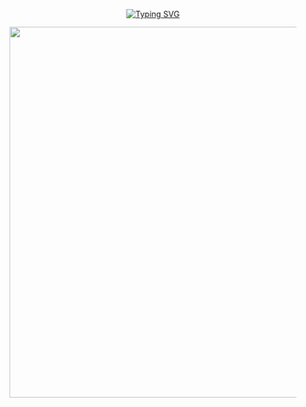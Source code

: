 <p align="center">
    <a href="https://git.io/typing-svg"><img src="https://readme-typing-svg.demolab.com?font=Nerko+One&size=30&letterSpacing=.2rem&pause=1000&color=3374ED&width=435&lines=Hello!+Welcome+to+MY+Github+%3A)" alt="Typing SVG" /></a>
</p>
<p align="center">
  <img src="https://spoqa.github.io/images/first-year-developers-tips/minions.gif" width="650" />
</p>
</p>


<!--
**ohyu628/ohyu628** is a ✨ _special_ ✨ repository because its `README.md` (this file) appears on your GitHub profile.

Here are some ideas to get you started:

- 🔭 I’m currently working on ...
- 🌱 I’m currently learning ...
- 👯 I’m looking to collaborate on ...
- 🤔 I’m looking for help with ...
- 💬 Ask me about ...
- 📫 How to reach me: ...
- 😄 Pronouns: ...
- ⚡ Fun fact: ...
-->

